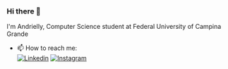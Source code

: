 ### Hi there 👋
I'm Andrielly, Computer Science student at Federal University of Campina Grande

<!-- - 🌱 Currently learning and working with web development -->

- 📫 How to reach me:  
[![Linkedin](https://img.shields.io/badge/-LinkedIn-blue?style=flat&logo=linkedin)](https://www.linkedin.com/in/andrielly-lucena-0641ab199)
[![Instagram](https://img.shields.io/badge/-Instagram-e4405f?style=flat&logo=instagram&logoColor=white)](https://www.instagram.com/andriellyll)
<!--
**andriellyll/andriellyll** is a ✨ _special_ ✨ repository because its `README.md` (this file) appears on your GitHub profile.

Here are some ideas to get you started:

- 🔭 I’m currently working on ...
- 🌱 I’m currently learning ...
- 👯 I’m looking to collaborate on ...
- 🤔 I’m looking for help with ...
- 💬 Ask me about ...
- 📫 How to reach me: ...
- 😄 Pronouns: ...
- ⚡ Fun fact: ...
-->
